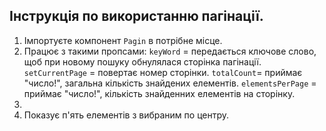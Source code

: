 ## Інструкція по використанню пагінації.

1. Імпортуєте компонент `Pagin` в потрібне місце.
2. Працює з такими пропсами: `keyWord` = передається ключове слово, щоб при новому пошуку обнулялася сторінка пагінації. `setCurrentPage` = повертає номер сторінки. `totalCount`= приймає "число!", загальна кількість знайдених елементів. `elementsPerPage` = приймає "число!", кількість знайденних елементів на сторінку.
3.
4. Показує п'ять елементів з вибраним по центру.
